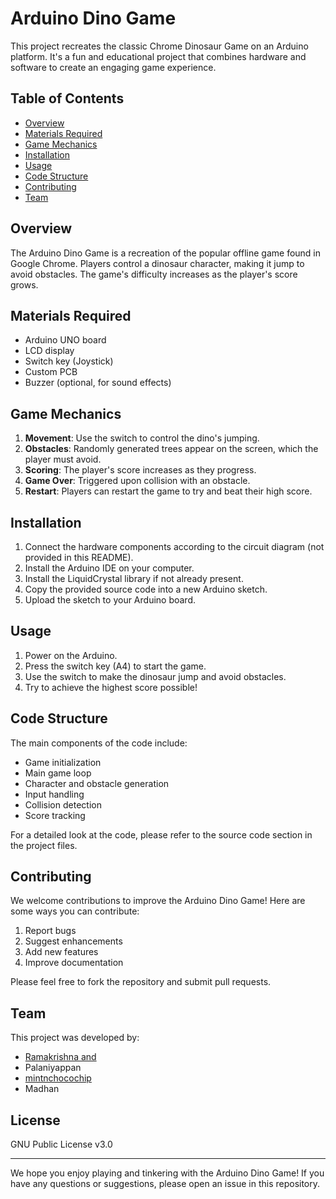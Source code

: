 # Arduino Dino Game

This project recreates the classic Chrome Dinosaur Game on an Arduino platform. It's a fun and educational project that combines hardware and software to create an engaging game experience.

## Table of Contents
- [Overview](#overview)
- [Materials Required](#materials-required)
- [Game Mechanics](#game-mechanics)
- [Installation](#installation)
- [Usage](#usage)
- [Code Structure](#code-structure)
- [Contributing](#contributing)
- [Team](#team)

## Overview

The Arduino Dino Game is a recreation of the popular offline game found in Google Chrome. Players control a dinosaur character, making it jump to avoid obstacles. The game's difficulty increases as the player's score grows.

## Materials Required

- Arduino UNO board
- LCD display
- Switch key (Joystick)
- Custom PCB
- Buzzer (optional, for sound effects)

## Game Mechanics

1. **Movement**: Use the switch to control the dino's jumping.
2. **Obstacles**: Randomly generated trees appear on the screen, which the player must avoid.
3. **Scoring**: The player's score increases as they progress.
4. **Game Over**: Triggered upon collision with an obstacle.
5. **Restart**: Players can restart the game to try and beat their high score.

## Installation

1. Connect the hardware components according to the circuit diagram (not provided in this README).
2. Install the Arduino IDE on your computer.
3. Install the LiquidCrystal library if not already present.
4. Copy the provided source code into a new Arduino sketch.
5. Upload the sketch to your Arduino board.

## Usage

1. Power on the Arduino.
2. Press the switch key (A4) to start the game.
3. Use the switch to make the dinosaur jump and avoid obstacles.
4. Try to achieve the highest score possible!

## Code Structure

The main components of the code include:

- Game initialization
- Main game loop
- Character and obstacle generation
- Input handling
- Collision detection
- Score tracking

For a detailed look at the code, please refer to the source code section in the project files.

## Contributing

We welcome contributions to improve the Arduino Dino Game! Here are some ways you can contribute:

1. Report bugs
2. Suggest enhancements
3. Add new features
4. Improve documentation

Please feel free to fork the repository and submit pull requests.

## Team

This project was developed by:
- <a href="https://www.github/RK18113.com">Ramakrishna and </a>
- Palaniyappan 
- <a href= "https://github.com/mintchocochip.com">mintnchocochip</a>
- Madhan

## License

GNU Public License v3.0

---

We hope you enjoy playing and tinkering with the Arduino Dino Game! If you have any questions or suggestions, please open an issue in this repository.
